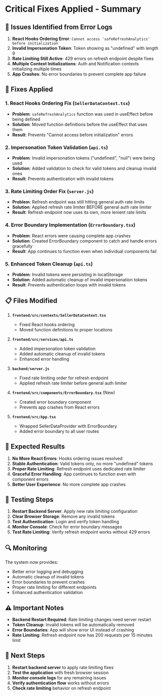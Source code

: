 # Critical Fixes Applied - Summary

## 🚨 Issues Identified from Error Logs

1. **React Hooks Ordering Error**: `Cannot access 'safeRefreshAnalytics' before initialization`
2. **Invalid Impersonation Token**: Token showing as "undefined" with length 9
3. **Rate Limiting Still Active**: 429 errors on refresh endpoint despite fixes
4. **Multiple Context Initializations**: Auth and Notification contexts initializing multiple times
5. **App Crashes**: No error boundaries to prevent complete app failure

## 🔧 Fixes Applied

### 1. React Hooks Ordering Fix (`SellerDataContext.tsx`)
- **Problem**: `safeRefreshAnalytics` function was used in useEffect before being defined
- **Solution**: Moved function definitions before the useEffect that uses them
- **Result**: Prevents "Cannot access before initialization" errors

### 2. Impersonation Token Validation (`api.ts`)
- **Problem**: Invalid impersonation tokens ("undefined", "null") were being used
- **Solution**: Added validation to check for valid tokens and cleanup invalid ones
- **Result**: Prevents authentication with invalid tokens

### 3. Rate Limiting Order Fix (`server.js`)
- **Problem**: Refresh endpoint was still hitting general auth rate limits
- **Solution**: Applied refresh rate limiter BEFORE general auth rate limiter
- **Result**: Refresh endpoint now uses its own, more lenient rate limits

### 4. Error Boundary Implementation (`ErrorBoundary.tsx`)
- **Problem**: React errors were causing complete app crashes
- **Solution**: Created ErrorBoundary component to catch and handle errors gracefully
- **Result**: App continues to function even when individual components fail

### 5. Enhanced Token Cleanup (`api.ts`)
- **Problem**: Invalid tokens were persisting in localStorage
- **Solution**: Added automatic cleanup of invalid impersonation tokens
- **Result**: Prevents authentication loops with invalid tokens

## 📋 Files Modified

1. **`frontend/src/contexts/SellerDataContext.tsx`**
   - Fixed React hooks ordering
   - Moved function definitions to proper locations

2. **`frontend/src/services/api.ts`**
   - Added impersonation token validation
   - Added automatic cleanup of invalid tokens
   - Enhanced error handling

3. **`backend/server.js`**
   - Fixed rate limiting order for refresh endpoint
   - Applied refresh rate limiter before general auth limiter

4. **`frontend/src/components/ErrorBoundary.tsx`** (New)
   - Created error boundary component
   - Prevents app crashes from React errors

5. **`frontend/src/App.tsx`**
   - Wrapped SellerDataProvider with ErrorBoundary
   - Added error boundary to all user routes

## 🎯 Expected Results

1. **No More React Errors**: Hooks ordering issues resolved
2. **Stable Authentication**: Valid tokens only, no more "undefined" tokens
3. **Proper Rate Limiting**: Refresh endpoint uses dedicated rate limiter
4. **Graceful Error Handling**: App continues to function even with component errors
5. **Better User Experience**: No more complete app crashes

## 🧪 Testing Steps

1. **Restart Backend Server**: Apply new rate limiting configuration
2. **Clear Browser Storage**: Remove any invalid tokens
3. **Test Authentication**: Login and verify token handling
4. **Monitor Console**: Check for error boundary messages
5. **Test Rate Limiting**: Verify refresh endpoint works without 429 errors

## 🔍 Monitoring

The system now provides:
- Better error logging and debugging
- Automatic cleanup of invalid tokens
- Error boundaries to prevent crashes
- Proper rate limiting for different endpoints
- Enhanced authentication validation

## ⚠️ Important Notes

- **Backend Restart Required**: Rate limiting changes need server restart
- **Token Cleanup**: Invalid tokens will be automatically removed
- **Error Boundaries**: App will show error UI instead of crashing
- **Rate Limiting**: Refresh endpoint now has 200 requests per 15 minutes limit

## 🚀 Next Steps

1. **Restart backend server** to apply rate limiting fixes
2. **Test the application** with fresh browser session
3. **Monitor console logs** for any remaining issues
4. **Verify authentication flow** works without errors
5. **Check rate limiting** behavior on refresh endpoint
